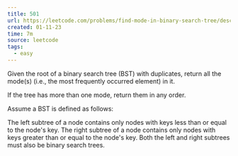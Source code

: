 ```yaml
---
title: 501
url: https://leetcode.com/problems/find-mode-in-binary-search-tree/description/?envType=daily-question&envId=2023-11-01
created: 01-11-23
time: 7m
source: leetcode
tags:
  - easy
---
```


Given the root of a binary search tree (BST) with duplicates, return all the mode(s) (i.e., the most frequently occurred element) in it.

If the tree has more than one mode, return them in any order.

Assume a BST is defined as follows:

The left subtree of a node contains only nodes with keys less than or equal to the node's key.
The right subtree of a node contains only nodes with keys greater than or equal to the node's key.
Both the left and right subtrees must also be binary search trees.
